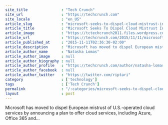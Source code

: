 ```yaml
---
site_title               : "Tech Crunch"
site_url                 : "https://techcrunch.com"
site_locale              : "en_US"
article_slug             : "microsoft-seeks-to-dispel-cloud-mistrust-in-europe-with-german-trustee-model"
article_title            : "Microsoft Seeks To Dispel Cloud Mistrust In Europe With German Trustee Model"
article_image            : "https://tctechcrunch2011.files.wordpress.com/2015/11/screen-shot-2015-11-11-at-10-26-04-am.png?w=764&h=400&crop=1"
article_url              : "https://techcrunch.com/2015/11/11/microsoft-trustee-model-for-cloud-mistrust/"
article_published_at     : "2015-11-11T02:36:30-02:00"
article_description      : "Microsoft has moved to dispel European mistrust of U.S.-operated cloud services by announcing a plan to offer cloud services, including Azure, Office 365 and..."
article_author_name      : "Natasha Lomas"
article_author_image     : null
article_author_biography : null
article_author_profile   : "https://techcrunch.com/author/natasha-lomas/"
article_author_facebook  : null
article_author_twitter   : "https://twitter.com/riptari"
category                 : ['technology']
tags                     : ['Tech Crunch']
permalink                : "/:categories/microsoft-seeks-to-dispel-cloud-mistrust-in-europe-with-german-trustee-model/"
layout                   : post
---
```


Microsoft has moved to dispel European mistrust of U.S.-operated cloud services by announcing a plan to offer cloud services, including Azure, Office 365 and...
